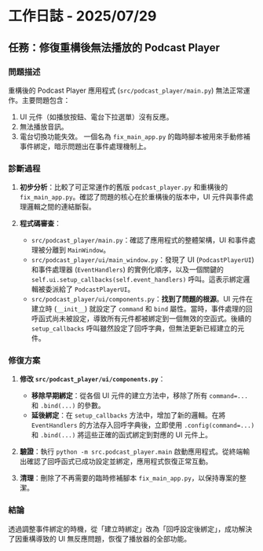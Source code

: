 # 工作日誌 - 2025/07/29

## 任務：修復重構後無法播放的 Podcast Player

### 問題描述

重構後的 Podcast Player 應用程式 (`src/podcast_player/main.py`) 無法正常運作。主要問題包含：
1.  UI 元件（如播放按鈕、電台下拉選單）沒有反應。
2.  無法播放音訊。
3.  電台切換功能失效。
一個名為 `fix_main_app.py` 的臨時腳本被用來手動修補事件綁定，暗示問題出在事件處理機制上。

### 診斷過程

1.  **初步分析**：比較了可正常運作的舊版 `podcast_player.py` 和重構後的 `fix_main_app.py`。確認了問題的核心在於重構後的版本中，UI 元件與事件處理邏輯之間的連結斷裂。

2.  **程式碼審查**：
    *   `src/podcast_player/main.py`：確認了應用程式的整體架構，UI 和事件處理被分離到 `MainWindow`。
    *   `src/podcast_player/ui/main_window.py`：發現了 UI (`PodcastPlayerUI`) 和事件處理器 (`EventHandlers`) 的實例化順序，以及一個關鍵的 `self.ui.setup_callbacks(self.event_handlers)` 呼叫。這表示綁定邏輯被委派給了 `PodcastPlayerUI`。
    *   `src/podcast_player/ui/components.py`：**找到了問題的根源**。UI 元件在建立時 (`__init__`) 就設定了 `command` 和 `bind` 屬性。當時，事件處理的回呼函式尚未被設定，導致所有元件都被綁定到一個無效的空函式。後續的 `setup_callbacks` 呼叫雖然設定了回呼字典，但無法更新已經建立的元件。

### 修復方案

1.  **修改 `src/podcast_player/ui/components.py`**：
    *   **移除早期綁定**：從各個 UI 元件的建立方法中，移除了所有 `command=...` 和 `.bind(...)` 的參數。
    *   **延後綁定**：在 `setup_callbacks` 方法中，增加了新的邏輯。在將 `EventHandlers` 的方法存入回呼字典後，立即使用 `.config(command=...)` 和 `.bind(...)` 將這些正確的函式綁定到對應的 UI 元件上。

2.  **驗證**：執行 `python -m src.podcast_player.main` 啟動應用程式。從終端輸出確認了回呼函式已成功設定並綁定，應用程式恢復正常互動。

3.  **清理**：刪除了不再需要的臨時修補腳本 `fix_main_app.py`，以保持專案的整潔。

### 結論

透過調整事件綁定的時機，從「建立時綁定」改為「回呼設定後綁定」，成功解決了因重構導致的 UI 無反應問題，恢復了播放器的全部功能。
